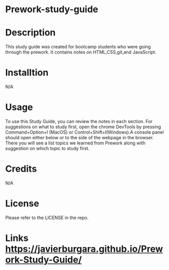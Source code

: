 
# Prework-study-guide

# Description
This study guide was created for bootcamp students who were going through the prework. It contains notes on HTML,CSS,git,and JavaScript.

# Installtion
N/A
# Usage
To use this Study Guide, you can review the notes in each section. For suggestions on what to study first, open the chrome DevTools by pressing Command+Option+I
(MacOS) or Control+Shift+I(Windows).A console panel should open either below or to the side of the webpage in the browser. There you will see a list topics we learned from Prework along with suggestion on which topic to study first.

# Credits
N/A

# License
Please refer to the LICENSE in the repo.

# Links https://javierburgara.github.io/Prework-Study-Guide/
